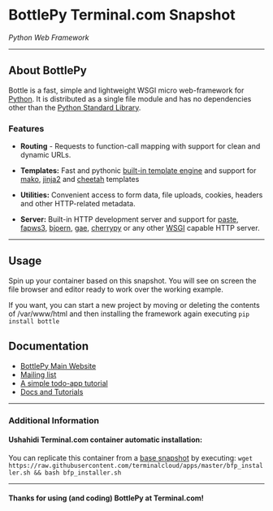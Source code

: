 # **BottlePy** Terminal.com Snapshot
*Python Web Framework*

---

## About BottlePy
Bottle is a fast, simple and lightweight WSGI micro web-framework for [Python](http://python.org/). It is distributed as a single file module and has no dependencies other than the [Python Standard Library](http://docs.python.org/library/).

### Features
- **Routing** - Requests to function-call mapping with support for clean and dynamic URLs.

- **Templates:** Fast and pythonic [built-in template engine](http://bottlepy.org/docs/dev/tutorial.html#tutorial-templates) and support for [mako](http://www.makotemplates.org/), [jinja2](http://jinja.pocoo.org/) and [cheetah](http://www.cheetahtemplate.org/) templates

- **Utilities:** Convenient access to form data, file uploads, cookies, headers and other HTTP-related metadata.

- **Server:** Built-in HTTP development server and support for [paste](http://pythonpaste.org/), [fapws3](https://github.com/william-os4y/fapws3), [bjoern](https://github.com/jonashaag/bjoern), [gae](https://developers.google.com/appengine/), [cherrypy](http://www.cherrypy.org/) or any other [WSGI](http://www.wsgi.org/) capable HTTP server.


---

## Usage
Spin up your container based on this snapshot. You will see on screen the file browser and editor ready to work over the working example.

If you want, you can start a new project by moving or deleting the contents of /var/www/html and then installing the framework again executing `pip install bottle`


## Documentation
- [BottlePy Main Website](http://bottlepy.org/)
- [Mailing list](bottlepy@googlegroups.com)
- [A simple todo-app tutorial](http://bottlepy.org/docs/dev/tutorial_app.html)
- [Docs and Tutorials](http://bottlepy.org/docs/dev/tutorial.html)

---

### Additional Information
#### Ushahidi Terminal.com container automatic installation:
You can replicate this container from a [base snapshot](https://www.terminal.com/tiny/FzpHiTXG1K) by executing:
`wget https://raw.githubusercontent.com/terminalcloud/apps/master/bfp_installer.sh && bash bfp_installer.sh`


---

#### Thanks for using (and coding) BottlePy at Terminal.com!